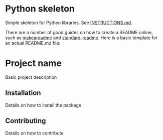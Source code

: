 # Python skeleton

Simple skeleton for Python libraries. See [INSTRUCTIONS.md](https://github.com/BONSAMURAIS/python-skeleton/blob/master/INSTRUCTIONS.md).

There are a number of good guides on how to create a README online, such as [makeareadme](https://www.makeareadme.com/) and [standard-readme](https://github.com/RichardLitt/standard-readme). Here is a basic template for an actual README.md file:

# Project name

Basic project description

## Installation

Details on how to install the package

## Contributing

Details on how to contribute
